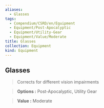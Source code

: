 ```yaml
---
aliases:
  - Glasses
tags:
  - Compendium/CSRD/en/Equipment
  - Equipment/Post-Apocalyptic
  - Equipment/Utility-Gear
  - Equipment/Value/Moderate
title: Glasses
collection: Equipment
kind: Equipment
---
```

## Glasses    
    
>Corrects for different vision impairments    
> **Options :** Post-Apocalyptic, Utility Gear    
> **Value :** Moderate
